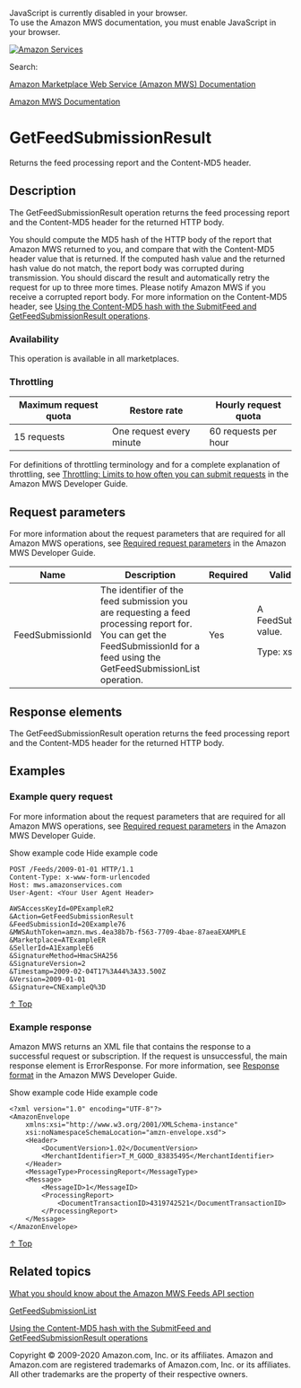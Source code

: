 <div id="MWSDX_noscript">

JavaScript is currently disabled in your browser.  
To use the Amazon MWS documentation, you must enable JavaScript in your
browser.

</div>

<div id="MWSDX_divtop">

[![Amazon
Services](https://images-na.ssl-images-amazon.com/images/G/08/mwsportal/fr_FR/amazonservices.gif "Amazon Services")](http://services.amazon.fr)

<div id="MWSDX_search">

<span id="MWSDX_searchlbl">Search:</span>

</div>

  
<span id="MWSDX_titlebar">[Amazon Marketplace Web Service (Amazon MWS)
Documentation](https://developer.amazonservices.fr/gp/mws/docs.html)</span>

</div>

<div id="MWSDX_divbottom">

<div id="MWSDX_divleft">

<div id="MWSDX_toc">

</div>

</div>

<div id="MWSDX_divright">

<div id="MWSDX_content">

<span id="MWSDX_breadcrumbs">[Amazon MWS
Documentation](https://developer.amazonservices.fr/gp/mws/docs.html)</span>

<div id="Feeds_GetFeedSubmissionResult" class="nested0">

# GetFeedSubmissionResult

<div class="body">

<span class="ph">Returns the feed processing report and the Content-MD5
header.</span>

</div>

<div id="Description" class="topic concept nested1">

## Description

<div class="body conbody">

The <span id="Description__GetFeedSubmissionResult"
class="keyword apiname">GetFeedSubmissionResult</span> operation returns
the feed processing report and the Content-MD5 header for the returned
HTTP body.

You should compute the MD5 hash of the HTTP body of the report that
<span class="ph">Amazon MWS</span> returned to you, and compare that
with the Content-MD5 header value that is returned. If the computed hash
value and the returned hash value do not match, the report body was
corrupted during transmission. You should discard the result and
automatically retry the request for up to three more times. Please
notify <span class="ph">Amazon MWS</span> if you receive a corrupted
report body. For more information on the Content-MD5 header, see
<a href="Feeds_MD5.md" class="xref">Using the Content-MD5 hash with the SubmitFeed and GetFeedSubmissionResult operations</a>.

<div class="section">

### Availability

This operation is available in all marketplaces.

</div>

<div class="section">

### Throttling

<div class="p">

<div class="tablenoborder">

| Maximum request quota | Restore rate             | Hourly request quota |
|-----------------------|--------------------------|----------------------|
| 15 requests           | One request every minute | 60 requests per hour |

</div>

<span class="ph">For definitions of throttling terminology and for a
complete explanation of throttling, see
<a href="../dev_guide/DG_Throttling.md" class="xref">Throttling: Limits to how often you can submit requests</a>
in the <span class="ph">Amazon MWS Developer Guide</span>.</span>

</div>

</div>

</div>

</div>

<div id="RequestParameters" class="topic reference nested1">

## Request parameters

<div class="body refbody">

<div class="section">

<span class="ph">For more information about the request parameters that
are required for all <span class="ph">Amazon MWS</span> operations, see
<a href="../dev_guide/DG_RequiredRequestParameters.md" class="xref">Required request parameters</a>
in the <span class="ph">Amazon MWS Developer Guide</span>.</span>

</div>

<div class="tablenoborder">

<table id="RequestParameters__RequestParametersTable" class="table" data-cellpadding="4" data-cellspacing="0" data-summary="" data-frame="border" data-border="1" data-rules="all">
<colgroup>
<col style="width: 25%" />
<col style="width: 25%" />
<col style="width: 25%" />
<col style="width: 25%" />
</colgroup>
<thead class="thead" data-align="left">
<tr class="header row">
<th id="d130030e189" class="entry" data-valign="top" width="24.565217391304348%">Name</th>
<th id="d130030e192" class="entry" data-valign="top" width="41.84782608695652%">Description</th>
<th id="d130030e195" class="entry" data-valign="top" width="10.869565217391305%">Required</th>
<th id="d130030e198" class="entry" data-valign="top" width="22.717391304347824%">Valid values</th>
</tr>
</thead>
<tbody class="tbody">
<tr class="odd row">
<td class="entry" data-valign="top" width="24.565217391304348%" headers="d130030e189 "><span class="keyword parmname">FeedSubmissionId</span></td>
<td class="entry" data-valign="top" width="41.84782608695652%" headers="d130030e192 ">The identifier of the feed submission you are requesting a feed processing report for. You can get the <span class="keyword parmname">FeedSubmissionId</span> for a feed using the <span class="keyword apiname">GetFeedSubmissionList</span> operation.</td>
<td class="entry" data-valign="top" width="10.869565217391305%" headers="d130030e195 ">Yes</td>
<td class="entry" data-valign="top" width="22.717391304347824%" headers="d130030e198 ">A <span class="keyword parmname">FeedSubmissionId</span> value.
<p><span class="ph">Type: xs:string</span></p></td>
</tr>
</tbody>
</table>

</div>

</div>

</div>

<div id="ResponseElements" class="topic reference nested1">

## Response elements

<div class="body refbody">

<div class="section">

The <span class="keyword apiname">GetFeedSubmissionResult</span>
operation returns the feed processing report and the Content-MD5 header
for the returned HTTP body.

</div>

</div>

</div>

<div id="Examples" class="topic reference nested1">

## Examples

<div class="body refbody">

<div class="section">

### Example query request

<span class="ph">For more information about the request parameters that
are required for all <span class="ph">Amazon MWS</span> operations, see
<a href="../dev_guide/DG_RequiredRequestParameters.md" class="xref">Required request parameters</a>
in the <span class="ph">Amazon MWS Developer Guide</span>.</span>

<span class="ph expander"> <span class="keyword parmname xshow">Show
example code</span> <span class="keyword parmname xhide">Hide example
code</span> </span>

<div class="sectiondiv content">

``` pre
POST /Feeds/2009-01-01 HTTP/1.1
Content-Type: x-www-form-urlencoded
Host: mws.amazonservices.com
User-Agent: <Your User Agent Header>

AWSAccessKeyId=0PExampleR2
&Action=GetFeedSubmissionResult
&FeedSubmissionId=20Example76
&MWSAuthToken=amzn.mws.4ea38b7b-f563-7709-4bae-87aeaEXAMPLE
&Marketplace=ATExampleER
&SellerId=A1ExampleE6
&SignatureMethod=HmacSHA256
&SignatureVersion=2
&Timestamp=2009-02-04T17%3A44%3A33.500Z
&Version=2009-01-01
&Signature=CNExampleQ%3D
```

<a href="#Examples" class="xref">↑ Top</a>

</div>

</div>

<div class="section">

### Example response

<span class="ph">Amazon MWS returns an XML file that contains the
response to a successful request or subscription. If the request is
unsuccessful, the main response element is <span
class="keyword apiname">ErrorResponse</span>. For more information, see
<a href="../dev_guide/DG_ResponseFormat.md" class="xref">Response format</a>
in the <span class="ph">Amazon MWS Developer Guide</span>.</span>

<span class="ph expander"> <span class="keyword parmname xshow">Show
example code</span> <span class="keyword parmname xhide">Hide example
code</span> </span>

<div class="sectiondiv content">

``` pre
<?xml version="1.0" encoding="UTF-8"?>
<AmazonEnvelope
    xmlns:xsi="http://www.w3.org/2001/XMLSchema-instance"
    xsi:noNamespaceSchemaLocation="amzn-envelope.xsd">
    <Header>
        <DocumentVersion>1.02</DocumentVersion>
        <MerchantIdentifier>T_M_GOOD_83835495</MerchantIdentifier>
    </Header>
    <MessageType>ProcessingReport</MessageType>
    <Message>
        <MessageID>1</MessageID>
        <ProcessingReport>
            <DocumentTransactionID>4319742521</DocumentTransactionID>
        </ProcessingReport>
    </Message>
</AmazonEnvelope>
```

<a href="#Examples" class="xref">↑ Top</a>

</div>

</div>

</div>

</div>

<div id="RelatedActions" class="topic nested1">

## Related topics

<div class="body">

<a href="../feeds/Feeds_Overview.md" class="xref">What you should know about the Amazon MWS Feeds API section</a>

<a href="Feeds_GetFeedSubmissionList.md" class="xref" title="Returns a list of all feed submissions submitted in the previous 90 days.">GetFeedSubmissionList</a>

<a href="Feeds_MD5.md" class="xref">Using the Content-MD5 hash with the SubmitFeed and GetFeedSubmissionResult operations</a>

</div>

</div>

</div>

<div id="MWSDX_footer">

Copyright © 2009-2020 Amazon.com, Inc. or its affiliates. Amazon and
Amazon.com are registered trademarks of Amazon.com, Inc. or its
affiliates. All other trademarks are the property of their respective
owners.

</div>

</div>

</div>

<div style="clear: both;">

</div>

</div>
